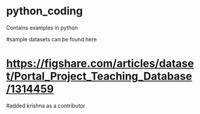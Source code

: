 # python_coding
Contains examples in python


#sample datasets can be found here
# https://figshare.com/articles/dataset/Portal_Project_Teaching_Database/1314459


#added krishna as a contributor
